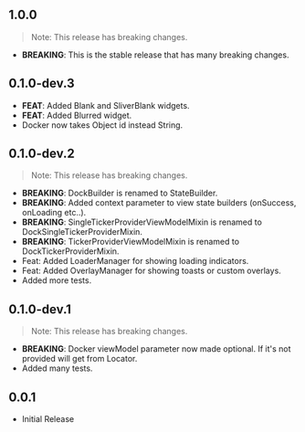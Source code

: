 ## 1.0.0

> Note: This release has breaking changes.

- **BREAKING**: This is the stable release that has many breaking changes.

## 0.1.0-dev.3

- **FEAT**: Added Blank and SliverBlank widgets.
- **FEAT**: Added Blurred widget.
- Docker now takes Object id instead String.

## 0.1.0-dev.2

> Note: This release has breaking changes.

- **BREAKING**: DockBuilder is renamed to StateBuilder.
- **BREAKING**: Added context parameter to view state builders (onSuccess, onLoading etc..).
- **BREAKING**: SingleTickerProviderViewModelMixin is renamed to DockSingleTickerProviderMixin.
- **BREAKING**: TickerProviderViewModelMixin is renamed to DockTickerProviderMixin.
- Feat: Added LoaderManager for showing loading indicators.
- Feat: Added OverlayManager for showing toasts or custom overlays.
- Added more tests.

## 0.1.0-dev.1

> Note: This release has breaking changes.

- **BREAKING**: Docker viewModel parameter now made optional. If it's not provided will get from
  Locator.
- Added many tests.

## 0.0.1

* Initial Release
